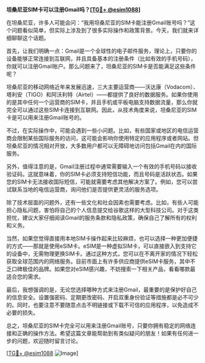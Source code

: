 **坦桑尼亚SIM卡可以注册Gmail吗？[[TG💪+ @esim1088](https://t.me/s/esim1088)]**

在坦桑尼亚，许多人可能会问：“我用坦桑尼亚的SIM卡能注册Gmail账号吗？”这个问题看似简单，但实际上涉及到了很多实际操作和政策背景。今天，我们就来详细聊聊这个话题。

首先，让我们明确一点：Gmail是一个全球性的电子邮件服务，理论上，只要你的设备能够正常连接到互联网，并且具备基本的注册条件（比如有效的手机号码），你就可以注册Gmail账户。那么问题来了，坦桑尼亚的SIM卡是否能满足这些条件呢？

坦桑尼亚的移动网络近年来发展迅速，三大主要运营商——沃达康（Vodacom）、塔利安（TIGO）和阿沃利特（Airtel）——都提供了良好的数据服务。如果你使用的是其中任何一个运营商的SIM卡，并且手机或平板电脑支持数据流量，那么你就完全可以通过这些SIM卡连接到互联网。因此，从技术角度来说，坦桑尼亚的SIM卡是可以用来注册Gmail账号的。

不过，在实际操作中，可能会遇到一些小问题。比如，有些国家或地区的电信运营商会限制某些国际服务的访问，这可能会影响你使用特定的应用程序或者网站。但坦桑尼亚的情况相对开放，大多数用户都可以无障碍地访问包括Gmail在内的国际服务。

另外，值得注意的是，Gmail注册过程中通常需要输入一个有效的手机号码以接收验证码。这就意味着，你的SIM卡必须支持短信功能，而且号码是活跃状态。如果您的SIM卡无法接收国际短信，可能就需要考虑其他解决方案了。例如，您可以尝试联系当地的电信运营商，询问他们是否提供更灵活的服务选项。

除了技术层面的问题外，还有一些文化和社会因素也需要考虑。比如，有些人可能担心隐私问题，害怕将自己的个人信息提交给谷歌这样的大型科技公司。对于这类担忧，建议大家仔细阅读Gmail的服务条款和隐私政策，确保自己了解所有的权利和义务。

当然，如果您觉得直接用本地SIM卡操作起来比较麻烦，也可以选择一种更加便捷的方式——那就是使用eSIM卡。eSIM是一种虚拟SIM卡，可以直接嵌入到支持它的设备中，无需物理更换SIM卡。通过这种方式，您可以在不离开家的情况下轻松获取全球范围内的网络服务。目前市面上有许多供应商提供eSIM卡服务，其中不乏口碑极佳的品牌。如果您对eSIM感兴趣，不妨搜索一下相关产品，看看哪款最适合您的需求。

最后，我想强调的是，无论您选择哪种方式来注册Gmail，最重要的是保护好自己的信息安全。设置强密码、定期更改密码、开启双重身份验证等措施都是必不可少的。同时，也要注意不要随意点击不明链接或下载不可信的应用程序，以免造成不必要的损失。

总之，坦桑尼亚的SIM卡完全可以用来注册Gmail账号，只要你拥有稳定的网络连接和正确的操作方法。希望这篇文章能帮助到有类似疑问的朋友！如果有任何进一步的问题，欢迎随时留言讨论。

[[TG💪+ @esim1088](https://t.me/s/esim1088) ![Image](https://i.postimg.cc/4NQfJmqS/Snipaste-2025-05-13-00-14-12.png)]